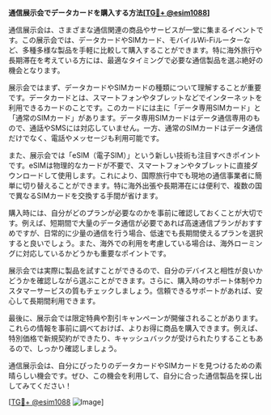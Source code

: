 **通信展示会でデータカードを購入する方法[[TG💪+ @esim1088](https://t.me/s/esim1088)]**

通信展示会は、さまざまな通信関連の商品やサービスが一堂に集まるイベントです。この展示会では、データカードやSIMカード、モバイルWi-Fiルーターなど、多種多様な製品を手軽に比較して購入することができます。特に海外旅行や長期滞在を考えている方には、最適なタイミングで必要な通信製品を選ぶ絶好の機会となります。

展示会ではまず、データカードやSIMカードの種類について理解することが重要です。データカードとは、スマートフォンやタブレットなどでインターネットを利用できるカードのことです。このカードには主に「データ専用SIMカード」と「通常のSIMカード」があります。データ専用SIMカードはデータ通信専用のもので、通話やSMSには対応していません。一方、通常のSIMカードはデータ通信だけでなく、電話やメッセージも利用可能です。

また、展示会では「eSIM（電子SIM）」という新しい技術も注目すべきポイントです。eSIMは物理的なカードが不要で、スマートフォンやタブレットに直接ダウンロードして使用します。これにより、国際旅行中でも現地の通信事業者に簡単に切り替えることができます。特に海外出張や長期滞在には便利で、複数の国で異なるSIMカードを交換する手間が省けます。

購入時には、自分がどのプランが必要なのかを事前に確認しておくことが大切です。例えば、短期間で大量のデータ通信が必要であれば高速通信プランがおすすめですが、日常的に少量の通信を行う場合、低速でも長期間使えるプランを選択すると良いでしょう。また、海外での利用を考慮している場合は、海外ローミングに対応しているかどうかも重要なポイントです。

展示会では実際に製品を試すことができるので、自分のデバイスと相性が良いかどうかを確認しながら選ぶことができます。さらに、購入時のサポート体制やカスタマーサービスの質もチェックしましょう。信頼できるサポートがあれば、安心して長期間利用できます。

最後に、展示会では限定特典や割引キャンペーンが開催されることがあります。これらの情報を事前に調べておけば、よりお得に商品を購入できます。例えば、特別価格で新規契約ができたり、キャッシュバックが受けられたりすることもあるので、しっかり確認しましょう。

通信展示会は、自分にぴったりのデータカードやSIMカードを見つけるための素晴らしい機会です。ぜひ、この機会を利用して、自分に合った通信製品を探し出してみてください！

[[TG💪+ @esim1088](https://t.me/s/esim1088) ![Image](https://i.postimg.cc/Y0z9fWf4/image.png)]
